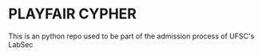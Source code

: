 # PLAYFAIR CYPHER

This is an python repo used to be part of the admission process of UFSC's LabSec

